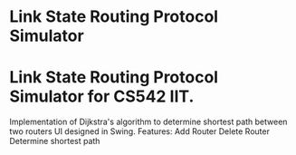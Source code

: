 # Link State Routing Protocol Simulator 
# Link State Routing Protocol Simulator for CS542 IIT.
Implementation of Dijkstra's algorithm to determine shortest path between two routers
UI designed in Swing.
Features:
Add Router
Delete Router
Determine shortest path
